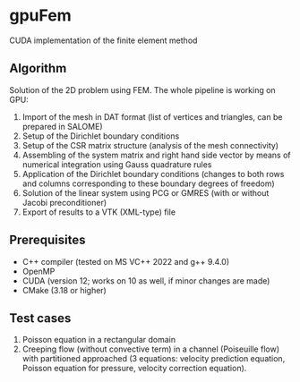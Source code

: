 # gpuFem
CUDA implementation of the finite element method

## Algorithm

Solution of the 2D problem using FEM. The whole pipeline is working on GPU:

1. Import of the mesh in DAT format (list of vertices and triangles, can be prepared in SALOME)
2. Setup of the Dirichlet boundary conditions
3. Setup of the CSR matrix structure (analysis of the mesh connectivity)
4. Assembling of the system matrix and right hand side vector by means of numerical integration using Gauss quadrature rules
5. Application of the Dirichlet boundary conditions (changes to both rows and columns corresponding to these boundary degrees of freedom)
6. Solution of the linear system using PCG or GMRES (with or without Jacobi preconditioner)
7. Export of results to a VTK (XML-type) file

## Prerequisites

* C++ compiler (tested on MS VC++ 2022 and g++ 9.4.0)
* OpenMP
* CUDA (version 12; works on 10 as well, if minor changes are made)
* CMake (3.18 or higher)

## Test cases

1. Poisson equation in a rectangular domain
2. Creeping flow (without convective term) in a channel (Poiseuille flow) with partitioned approached (3 equations: velocity prediction equation, Poisson equation for pressure, velocity correction equation).